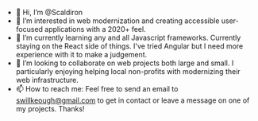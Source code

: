 - 👋 Hi, I’m @Scaldiron
- 👀 I’m interested in web modernization and creating accessible user-focused applications with a 2020+ feel.
- 🌱 I’m currently learning any and all Javascript frameworks. Currently staying on the React side of things. I've tried Angular but I need more experience with it to make a judgement.
- 💞️ I’m looking to collaborate on web projects both large and small. I particularly enjoying helping local non-profits with modernizing their web infrastructure. 
- 📫 How to reach me: Feel free to send an email to swillkeough@gmail.com to get in contact or leave a message on one of my projects. Thanks!


<!---
Scaldiron/Scaldiron is a ✨ special ✨ repository because its `README.md` (this file) appears on your GitHub profile.
You can click the Preview link to take a look at your changes.
--->

